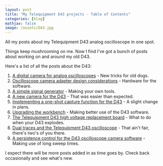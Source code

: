 ```yaml
---
layout: post
title: "My Telequipment D43 projects - Table of Contents"
categories: [blog]
mathjax: false
image: /assets/D43.jpg
---
```

All my posts about my Telequipment D43 analog oscilloscope in one spot.

Things keep mushrooming on me.  Now I find I've got a bunch of posts about working on and around my old D43.

Here's a list of all the posts about the D43:

1. [A digital camera for analog oscilloscopes](oscilloscope-camera) - New tricks for old dogs.
2. [Oscilloscope camera adapter design considerations](camera-design-considerations) - Hardware for the software.
3. [A simple signal generator](simple-signal-generator) - Making your own tools.
4. [A new camera for the D43](new-oscilloscope-camera) - That was easier than expected.
5. [Implementing a one-shot capture function for the D43](singleshot) - A slight change in plans.
5. [Upgrading the workbench](workbench) - Making better use of the D43 software.
6. [The Telequipment D43 high voltage replacement board](d43hv) - What to do when your D43 explodes.
7. [Dual traces and the Telequipment D43 oscilloscope](d43-dualtrace) - That ain't fair, there's two's of you there.
8. [A persistence control for the D43 oscilloscope camera software](d43-persistance) - Making use of long sweep times.

I expect there will be more posts added in as time goes by.  Check back occasionally and see what's new.
